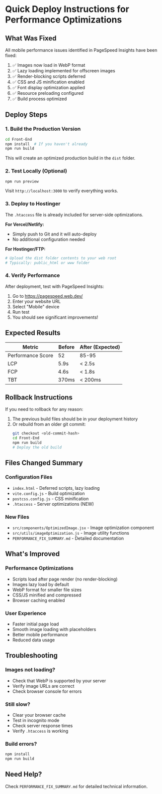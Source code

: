 # Quick Deploy Instructions for Performance Optimizations

## What Was Fixed

All mobile performance issues identified in PageSpeed Insights have been fixed:

1. ✅ Images now load in WebP format
2. ✅ Lazy loading implemented for offscreen images
3. ✅ Render-blocking scripts deferred
4. ✅ CSS and JS minification enabled
5. ✅ Font display optimization applied
6. ✅ Resource preloading configured
7. ✅ Build process optimized

## Deploy Steps

### 1. Build the Production Version

```bash
cd Front-End
npm install  # If you haven't already
npm run build
```

This will create an optimized production build in the `dist` folder.

### 2. Test Locally (Optional)

```bash
npm run preview
```

Visit `http://localhost:3000` to verify everything works.

### 3. Deploy to Hostinger

The `.htaccess` file is already included for server-side optimizations.

**For Vercel/Netlify:**
- Simply push to Git and it will auto-deploy
- No additional configuration needed

**For Hostinger/FTP:**
```bash
# Upload the dist folder contents to your web root
# Typically: public_html or www folder
```

### 4. Verify Performance

After deployment, test with PageSpeed Insights:
1. Go to https://pagespeed.web.dev/
2. Enter your website URL
3. Select "Mobile" device
4. Run test
5. You should see significant improvements!

## Expected Results

| Metric | Before | After (Expected) |
|--------|--------|-----------------|
| Performance Score | 52 | 85-95 |
| LCP | 5.9s | < 2.5s |
| FCP | 4.6s | < 1.8s |
| TBT | 370ms | < 200ms |

## Rollback Instructions

If you need to rollback for any reason:

1. The previous build files should be in your deployment history
2. Or rebuild from an older git commit:
   ```bash
   git checkout <old-commit-hash>
   cd Front-End
   npm run build
   # Deploy the old build
   ```

## Files Changed Summary

### Configuration Files
- `index.html` - Deferred scripts, lazy loading
- `vite.config.js` - Build optimization
- `postcss.config.js` - CSS minification
- `.htaccess` - Server optimizations (NEW)

### New Files
- `src/components/OptimizedImage.jsx` - Image optimization component
- `src/utils/imageOptimization.js` - Image utility functions
- `PERFORMANCE_FIX_SUMMARY.md` - Detailed documentation

## What's Improved

### Performance Optimizations
- Scripts load after page render (no render-blocking)
- Images lazy load by default
- WebP format for smaller file sizes
- CSS/JS minified and compressed
- Browser caching enabled

### User Experience
- Faster initial page load
- Smooth image loading with placeholders
- Better mobile performance
- Reduced data usage

## Troubleshooting

### Images not loading?
- Check that WebP is supported by your server
- Verify image URLs are correct
- Check browser console for errors

### Still slow?
- Clear your browser cache
- Test in incognito mode
- Check server response times
- Verify `.htaccess` is working

### Build errors?
```bash
npm install
npm run build
```

## Need Help?

Check `PERFORMANCE_FIX_SUMMARY.md` for detailed technical information.

